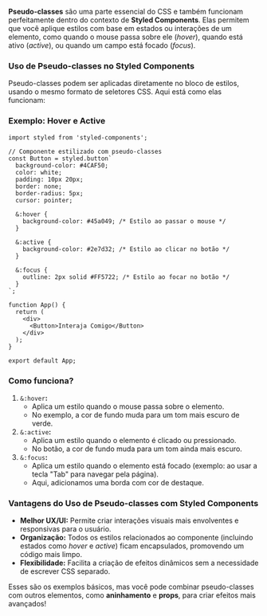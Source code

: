**Pseudo-classes** são uma parte essencial do CSS e também funcionam perfeitamente dentro do contexto de **Styled Components**. Elas permitem que você aplique estilos com base em estados ou interações de um elemento, como quando o mouse passa sobre ele (_hover_), quando está ativo (_active_), ou quando um campo está focado (_focus_).

### **Uso de Pseudo-classes no Styled Components**

Pseudo-classes podem ser aplicadas diretamente no bloco de estilos, usando o mesmo formato de seletores CSS. Aqui está como elas funcionam:

### **Exemplo: Hover e Active**

```
import styled from 'styled-components';

// Componente estilizado com pseudo-classes
const Button = styled.button`
  background-color: #4CAF50;
  color: white;
  padding: 10px 20px;
  border: none;
  border-radius: 5px;
  cursor: pointer;

  &:hover {
    background-color: #45a049; /* Estilo ao passar o mouse */
  }

  &:active {
    background-color: #2e7d32; /* Estilo ao clicar no botão */
  }

  &:focus {
    outline: 2px solid #FF5722; /* Estilo ao focar no botão */
  }
`;

function App() {
  return (
    <div>
      <Button>Interaja Comigo</Button>
    </div>
  );
}

export default App;
```

### **Como funciona?**

1. `&:hover`**:**
    - Aplica um estilo quando o mouse passa sobre o elemento.
    - No exemplo, a cor de fundo muda para um tom mais escuro de verde.
2. `&:active`**:**
    - Aplica um estilo quando o elemento é clicado ou pressionado.
    - No botão, a cor de fundo muda para um tom ainda mais escuro.
3. `&:focus`**:**
    - Aplica um estilo quando o elemento está focado (exemplo: ao usar a tecla "Tab" para navegar pela página).
    - Aqui, adicionamos uma borda com cor de destaque.

### **Vantagens do Uso de Pseudo-classes com Styled Components**

- **Melhor UX/UI:** Permite criar interações visuais mais envolventes e responsivas para o usuário.
- **Organização:** Todos os estilos relacionados ao componente (incluindo estados como _hover_ e _active_) ficam encapsulados, promovendo um código mais limpo.
- **Flexibilidade:** Facilita a criação de efeitos dinâmicos sem a necessidade de escrever CSS separado.

Esses são os exemplos básicos, mas você pode combinar pseudo-classes com outros elementos, como **aninhamento** e **props**, para criar efeitos mais avançados!


